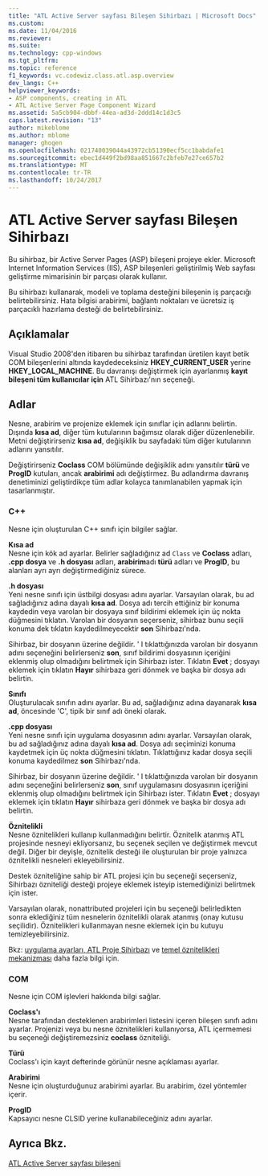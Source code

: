 ```yaml
---
title: "ATL Active Server sayfası Bileşen Sihirbazı | Microsoft Docs"
ms.custom: 
ms.date: 11/04/2016
ms.reviewer: 
ms.suite: 
ms.technology: cpp-windows
ms.tgt_pltfrm: 
ms.topic: reference
f1_keywords: vc.codewiz.class.atl.asp.overview
dev_langs: C++
helpviewer_keywords:
- ASP components, creating in ATL
- ATL Active Server Page Component Wizard
ms.assetid: 5a5cb904-dbbf-44ea-ad3d-2ddd14c1d3c5
caps.latest.revision: "13"
author: mikeblome
ms.author: mblome
manager: ghogen
ms.openlocfilehash: 021740039044a43972cb51390ecf5cc1babdafe1
ms.sourcegitcommit: ebec1d449f2bd98aa851667c2bfeb7e27ce657b2
ms.translationtype: MT
ms.contentlocale: tr-TR
ms.lasthandoff: 10/24/2017
---
```

# <a name="atl-active-server-page-component-wizard"></a>ATL Active Server sayfası Bileşen Sihirbazı
Bu sihirbaz, bir Active Server Pages (ASP) bileşeni projeye ekler. Microsoft Internet Information Services (IIS), ASP bileşenleri geliştirilmiş Web sayfası geliştirme mimarisinin bir parçası olarak kullanır.  
  
 Bu sihirbazı kullanarak, modeli ve toplama desteğini bileşenin iş parçacığı belirtebilirsiniz. Hata bilgisi arabirimi, bağlantı noktaları ve ücretsiz iş parçacıklı hazırlama desteği de belirtebilirsiniz.  
  
## <a name="remarks"></a>Açıklamalar  
 Visual Studio 2008'den itibaren bu sihirbaz tarafından üretilen kayıt betik COM bileşenlerini altında kaydedeceksiniz **HKEY_CURRENT_USER** yerine **HKEY_LOCAL_MACHINE**. Bu davranışı değiştirmek için ayarlanmış **kayıt bileşeni tüm kullanıcılar için** ATL Sihirbazı'nın seçeneği.  
  
## <a name="names"></a>Adlar  
 Nesne, arabirim ve projenize eklemek için sınıflar için adlarını belirtin. Dışında **kısa ad**, diğer tüm kutularının bağımsız olarak diğer düzenlenebilir. Metni değiştirirseniz **kısa ad**, değişiklik bu sayfadaki tüm diğer kutularının adlarını yansıtılır.  
  
 Değiştirirseniz **Coclass** COM bölümünde değişiklik adını yansıtılır **türü** ve **ProgID** kutuları, ancak **arabirimi** adı değiştirmez. Bu adlandırma davranış denetiminizi geliştirdikçe tüm adlar kolayca tanımlanabilen yapmak için tasarlanmıştır.  
  
### <a name="c"></a>C++  
 Nesne için oluşturulan C++ sınıfı için bilgiler sağlar.  
  
 **Kısa ad**  
 Nesne için kök ad ayarlar. Belirler sağladığınız ad `Class` ve **Coclass** adları, **.cpp dosya** ve **.h dosyası** adları, **arabirim**adı **türü** adları ve **ProgID**, bu alanları ayrı ayrı değiştirmediğiniz sürece.  
  
 **.h dosyası**  
 Yeni nesne sınıfı için üstbilgi dosyası adını ayarlar. Varsayılan olarak, bu ad sağladığınız adına dayalı **kısa ad**. Dosya adı tercih ettiğiniz bir konuma kaydedin veya varolan bir dosyaya sınıf bildirimi eklemek için üç nokta düğmesini tıklatın. Varolan bir dosyanın seçerseniz, sihirbaz bunu seçili konuma dek tıklatın kaydedilmeyecektir **son** Sihirbazı'nda.  
  
 Sihirbaz, bir dosyanın üzerine değildir. ' I tıklattığınızda varolan bir dosyanın adını seçeneğini belirlerseniz **son**, sınıf bildirimi dosyasının içeriğini eklenmiş olup olmadığını belirtmek için Sihirbazı ister. Tıklatın **Evet** ; dosyayı eklemek için tıklatın **Hayır** sihirbaza geri dönmek ve başka bir dosya adı belirtin.  
  
 **Sınıfı**  
 Oluşturulacak sınıfın adını ayarlar. Bu ad, sağladığınız adına dayanarak **kısa ad**, öncesinde 'C', tipik bir sınıf adı öneki olarak.  
  
 **.cpp dosyası**  
 Yeni nesne sınıfı için uygulama dosyasının adını ayarlar. Varsayılan olarak, bu ad sağladığınız adına dayalı **kısa ad**. Dosya adı seçiminizi konuma kaydetmek için üç nokta düğmesini tıklatın. Tıklattığınız kadar dosya seçili konuma kaydedilmez **son** Sihirbazı'nda.  
  
 Sihirbaz, bir dosyanın üzerine değildir. ' I tıklattığınızda varolan bir dosyanın adını seçeneğini belirlerseniz **son**, sınıf uygulamasını dosyasının içeriğini eklenmiş olup olmadığını belirtmek için Sihirbazı ister. Tıklatın **Evet** ; dosyayı eklemek için tıklatın **Hayır** sihirbaza geri dönmek ve başka bir dosya adı belirtin.  
  
 **Öznitelikli**  
 Nesne öznitelikleri kullanıp kullanmadığını belirtir. Öznitelik atanmış ATL projesinde nesneyi ekliyorsanız, bu seçenek seçilen ve değiştirmek mevcut değil. Diğer bir deyişle, öznitelik desteği ile oluşturulan bir proje yalnızca öznitelikli nesneleri ekleyebilirsiniz.  
  
 Destek özniteliğine sahip bir ATL projesi için bu seçeneği seçerseniz, Sihirbazı özniteliği desteği projeye eklemek isteyip istemediğinizi belirtmek için ister.  
  
 Varsayılan olarak, nonattributed projeleri için bu seçeneği belirledikten sonra eklediğiniz tüm nesnelerin öznitelikli olarak atanmış (onay kutusu seçilidir). Öznitelikleri kullanmayan nesne eklemek için bu kutuyu temizleyebilirsiniz.  
  
 Bkz: [uygulama ayarları, ATL Proje Sihirbazı](../../atl/reference/application-settings-atl-project-wizard.md) ve [temel öznitelikleri mekanizması](../../windows/basic-mechanics-of-attributes.md) daha fazla bilgi için.  
  
### <a name="com"></a>COM  
 Nesne için COM işlevleri hakkında bilgi sağlar.  
  
 **Coclass'ı**  
 Nesne tarafından desteklenen arabirimleri listesini içeren bileşen sınıfı adını ayarlar. Projenizi veya bu nesne öznitelikleri kullanıyorsa, ATL içermemesi bu seçeneği değiştiremezsiniz **coclass** özniteliği.  
  
 **Türü**  
 Coclass'ı için kayıt defterinde görünür nesne açıklaması ayarlar.  
  
 **Arabirimi**  
 Nesne için oluşturduğunuz arabirimi ayarlar. Bu arabirim, özel yöntemler içerir.  
  
 **ProgID**  
 Kapsayıcı nesne CLSID yerine kullanabileceğiniz adını ayarlar.  
  
## <a name="see-also"></a>Ayrıca Bkz.  
 [ATL Active Server sayfası bileşeni](../../atl/reference/adding-an-atl-active-server-page-component.md)

